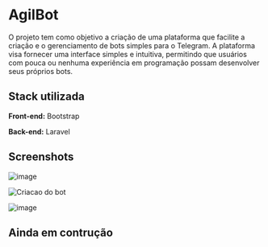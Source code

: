 
# AgilBot

O projeto tem como objetivo a criação de uma plataforma que facilite a criação e o gerenciamento de bots simples para o Telegram. A plataforma visa fornecer uma interface simples e intuitiva, permitindo que usuários com pouca ou nenhuma experiência em programação possam desenvolver seus próprios bots.


## Stack utilizada

**Front-end:** Bootstrap

**Back-end:** Laravel


## Screenshots

![image](https://github.com/laurielylourenco/agil-bot/assets/49760702/25fa3e50-7e91-4305-a428-8d4cb4760994)

![Criacao do bot](https://github.com/laurielylourenco/agil-bot/assets/49760702/9170945a-daee-45f8-9c02-8139b3c15634)

![image](https://github.com/laurielylourenco/agil-bot/assets/49760702/8c9cd9b2-0898-4a19-9292-f6a99f96ba2e)


## Ainda em contrução
